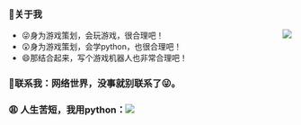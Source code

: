 ### 📝关于我
<a href="#">
  <img align="right" src="https://github-readme-stats.vercel.app/api?username=justundertaker&count_private=true&show_icons=true&bg_color=15,f2f7fd,E0EAFC" />
</a>

- 😜身为游戏策划，会玩游戏，很合理吧！
- 😲身为游戏策划，会学python，也很合理吧！
- 😄那结合起来，写个游戏机器人也非常合理吧！

### 💬联系我：网络世界，没事就别联系了😜。

### 😩 人生苦短，我用python：![](https://img.shields.io/badge/-Python-3e74a2?style=flat-square&logo=Python&logoColor=fff)

